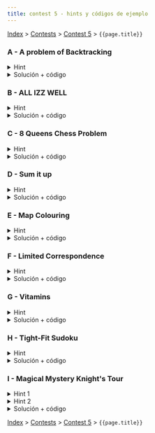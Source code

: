 ```yaml
---
title: contest 5 - hints y códigos de ejemplo
---
```


[Index](../index) > [Contests](../contests) > [Contest 5](../contests#contest-5) > ```{{page.title}}```

### A - A problem of Backtracking
<details> 
  <summary>Hint</summary>
  Gracias a los límites este problema se puede resolver de dos formas:
  1) fuerza bruta pura: iterar sobre todas las permutaciones lexicográficamente (muy fácil)
  2) backtracking: iterar sobre todas las permutaciones con una función recursiva y agregando podas (un poquito más difícil pero vale la pena)
</details>
<details> 
  <summary>Solución + código</summary>
  Si usamos la opción uno del hint, la solución es facilísima. En C++ existe la función next_permutation() que nos permite iterar sobre las permutaciones en orden lexicográfico. <a href="https://github.com/PabloMessina/Competitive-Programming-Material/blob/master/Solved%20problems/SPOJ/BTCK_A-problem-of-Backtracking_v1.cpp">Código de ejemplo 1</a>.
  La otra opción es hacerlo con backtracking. En este caso podemos construir la permutación de izquierda a derecha, en cada posición iterando sobre los dígitos de 0 a 9 (de menor a mayor, para iterar en orden lexicográfico). Podemos agregar podas. Dos podas que se me ocurrieron a mí: 1) descartar dígitos que ya se pusieron antes y 2) descartar dígitos que al ponerlos hacen que nuestra suma hasta el momento supere la cota K. Para la primera podemos agregar un argumento 'mask' a la función del backtracking cuyos bits nos indican los dígitos ya puestos, y para la suma hasta el momento podemos agregar un argumento 'accsum' con la suma acumulada. <a href="https://github.com/PabloMessina/Competitive-Programming-Material/blob/master/Solved%20problems/SPOJ/BTCK_A-problem-of-Backtracking_v2.cpp">Código de ejemplo 2</a>.
</details>

### B - ALL IZZ WELL
<details> 
  <summary>Hint</summary>
  Si fijamos un punto de partida en la matriz, entonces podemos hacer backtracking para explorar todo el universo de posibles caminos válidos que forman el string "ALLIZZWELL" que comienzan en esa posición. Para ello, notar que en cada paso tenemos que ir decidiendo cuál va a ser nuestra siguiente celda.
</details>
<details> 
  <summary>Solución + código</summary>
  Hacemos un doble for iterando sobre todas las celdas. Por cada celda, asumimos que dicha celda es nuestro punto de partida y lanzamos un backtracking para encontrar un camino que forme el string "ALLIZZWELL". En cada llamada de la función backtracking verificamos si la celda en que estamos parados tiene el caracter que corresponde al índice actual en el que vamos en "ALLIZZWELL". Luego intentamos completar el resto del path recursivamente llamando la función de backtracking sobre alguna de las 8 celdas adyacentes (siempre y cuando la celda adyacente no haya sido visitada ya, eso se puede chequear con una matriz booleana auxiliar). Si en algún momento un backtracking retorna true, se puede, si todos los backtrackings retornaron false, no se puede.  <a href="https://github.com/PabloMessina/Competitive-Programming-Material/blob/master/Solved%20problems/SPOJ/ALLIZWEL.cpp">Código de ejemplo</a>.
</details>

### C - 8 Queens Chess Problem
<details> 
  <summary>Hint</summary>
  Dos reinas no pueden compartir columna, así que podemos primero simplificar el problema a tener una reina por columna. Entonces ahora el problema se nos reduce a iterar sobre las columnas y en cada columna decidir en qué fila poner la reina de esa columna (excepto para la columna de la reina fija, donde estamos obligados a hacerle caso al input). Entonces podemos hacer backtracking para explorar este árbol de decisiones y encontrar todas las soluciones, aprovechando las líneas de ataque de las reinas para hacer muchas podas.
</details>
<details> 
  <summary>Solución + código</summary>
  Hacemos un backtracking que recibe como argumento la columna actual (inicialmente c = 0), e iteramos sobre las celdas de la columna verticalmente. Cada vez que haya una celda vacía que no esté siendo atacada por una reina ya puesta, intentamos la opción de poner la reina de esta columna ahí. Al hacer esto, en una matriz auxiliar le sumamos 1 a cada celda que es atacada por esta reina. Cuando hagamos backtrack, tenemos que restarle 1 a cada celda atacada por la reina (para hacer el "undo" del +1 que hicimos antes). Una celda no es atacada si su contador es igual al 0. <a href="https://github.com/PabloMessina/Competitive-Programming-Material/blob/master/Solved%20problems/UVA/750_8-Queens-Chess-Problem.cpp">Código de ejemplo</a>.
</details>

### D - Sum it up
<details> 
  <summary>Hint</summary>
  Supogamos que tenemos los números usados y sus frecuencias (cuántas veces tenemos cada número duplicado). Entonces podemos explorar todo el universo de soluciones como un árbol de decisiones con backtracking, donde la secuencia de decisiones es: cuántas veces uso el primer número, cuántas veces uso el segundo número, ..., cuántas veces uso el último número.
</details>
<details> 
  <summary>Solución + código</summary>
  Encotramos todas las soluciones con backtracking, explorando el árbol de soluciones indicado en el hint. Para encontrar las soluciones de mayor a menor, ordenamos los números de mayor a menor y además por cada número iteramos de mayor a menor en la cantidad de veces que lo usamos (de frecuencia[número] a 0). Como poda podemos chequear que si poner un número una cantidad X de veces hace que nos pasemos de la suma, entonces descartamos ponerlo. <a href="https://github.com/PabloMessina/Competitive-Programming-Material/blob/master/Solved%20problems/LiveArchive/5319_SumItUp.cpp">Código de ejemplo</a>.
</details>

### E - Map Colouring
<details> 
  <summary>Hint</summary>
  Podemos crear un backtracking que nos responda si es posible colorear el mapa con a lo más k colores, para esto solo basta decidir un color entre 1 y k para cada país de forma que no coincida con sus vecinos.
</details>
<details> 
  <summary>Solución + código</summary>
  Si usamos un backtracking que nos responda según lo especificado en el hint, basta probar con los números entre 1 a 4 como máxima cantidad de colores e imprimir el primero que funcione, si ninguno lo hace imprimimos "many".
  <a href="https://github.com/BenjaminRubio/CompetitiveProgramming/blob/master/Problems/Kattis/MapColouring.cpp">Código de ejemplo</a>
</details>

### F - Limited Correspondence
<details> 
  <summary>Hint</summary> 
  Notar que por la cantidad de palabras tenemos el tiempo suficiente para probar cada par de palabras en cada posición del 1 al 11 (en el peor caso), de esta forma podemos detectar todas las posibles soluciones y guardar la "mejor" según enunciado.
</details>
<details> 
  <summary>Solución + código</summary>
  Una posible solución consiste en realizar un backtracking sobre el orden en el que vamos tomando los pares, cada vez que en la construcción de este orden tengamos que las dos palabras parciales son iguales, no seguimos agregando, pues ninguna solución óptima puede ser más larga. Cada vez que tengamos una solución la comparamos con la mejor hasta el momento y devolvemos la mejor al final. Tener cuidado en la implementación de ser eficiente en el manejo de los strings, comparaciones extras y mal manejo de los updates en los strings parciales puede llevar a TLE en el problema.
  <a href="https://github.com/BenjaminRubio/CompetitiveProgramming/blob/master/Problems/Kattis/LimitedCorrespondence.cpp">Código de ejemplo</a>
</details>

### G - Vitamins
<details> 
  <summary>Hint</summary>
  Para hacerlo con backtracking, podemos pensar que por cada jugo tenemos que tomar la decisión de comprarlo o no. Esto naturalmente nos da un árbol de decisiones. Explorar todas las ramas nos daría tiempo O(2^N), así que la idea es usar muy buenas podas.
</details>
<details> 
  <summary>Solución + código</summary>
  Hacemos backtracking según el hint. Como podas, podemos detectar cuando ya tenemos todas las vitaminas y cortar la búsqueda, también podemos sólo considerar la opción de comprar un jugo sólo si dicho jugo aporta vitaminas nuevas que no hemos visto antes, y también podemos tener una variable global con el costo más barato visto a la fecha, y sólo comprar un jugo si la solución parcial que estamos armando tiene un costo menor estricto al de la mejor solución a la fecha. <a href="https://github.com/PabloMessina/Competitive-Programming-Material/blob/master/Solved%20problems/Codeforces/1042B_Vitamins.cpp">Código de ejemplo</a>
</details>

### H - Tight-Fit Sudoku
<details> 
  <summary>Hint</summary>
  Este es un backtracking clásico donde debemos ir probando los números en cada celda hasta generar una configuración adecuada según el enunciado. Una forma de acelerar el código es no almacenar los números ocupados por fila/columna/subgrilla en arreglos o set y ocupar bits y bitwise operations.
</details>
<details> 
  <summary>Solución + código</summary>
  La solucion consiste en tener bits asociados a cada columna/fila/subgrilla que almacenan los números que ya hemos ocupado. Luego usamos backtracking para provar distintos valores en las celdas del sudoku. Mientras se tenga cuidado de no olvidar alguna de las reglas, el código es bastante directo.
  <a href="https://github.com/BenjaminRubio/CompetitiveProgramming/blob/master/Problems/Kattis/Tight-FitSudoku.cpp">Código de ejemplo</a>
</details>

### I - Magical Mystery Knight's Tour
<details> 
  <summary>Hint 1</summary> 
  Para ver este problema como backtracking se puede plantear como un problema de decidir el camino del caballo posición por posición evitando repetir y coincidiendo con los pasos predeterminados por el input. La idea es probar todos los caminos que nos lleven al siguiente número determinado con las celdas disponibles. Ojo que es necesario usar buenas podas para pasar en el tiempo límite. 
</details>
<details>
  <summary>Hint 2</summary> 
  Podemos notar que al final del proceso todas las filas y columnas deben sumar 260. Una buena poda para este problema es evitar continuar con una exploración si no es posible llegar a exactamente 260 en alguna de las filas o columnas del tablero con los números restantes. Para esto basta tener guardadas las sumas de los números ya determinados en cada fila/columna y ver si el rango de posibles valores a los que puede llegar cada una con los números restantes contiene a 260. Si no lo hace podemos hacer "backtrack" sin riesgo a no encontrar la solución.
</details>
<details> 
  <summary>Solución + código</summary>
  La solución consiste en realizar lo expresado en los hints. Para recorrer el tablero de forma óptima se pueden guardar los movimientos del cabayo en un arreglo y probar cada uno de ellos al realizar el backtracking. Guardamos sumas acumuladas por filas y columnas y realizamos las podas adecuadas. OJO: En este problema consideraremos que con pasar 51/52 tests cases se acepta la solución, esto porque el tiempo límite del judge es bastante ajustado.
  <a href="https://github.com/PabloMessina/Competitive-Programming-Material/blob/master/Solved%20problems/kattis/MagicalMysterKnightsTour.cpp">Código de ejemplo</a>
</details>

<!-- <details> 
  <summary>Hint</summary>   
</details>
<details> 
  <summary>Solución + código</summary>
  <a href="">Código de ejemplo</a>
</details> -->

[Index](../index) > [Contests](../contests) > [Contest 5](../contests#contest-5) > ```{{page.title}}```
